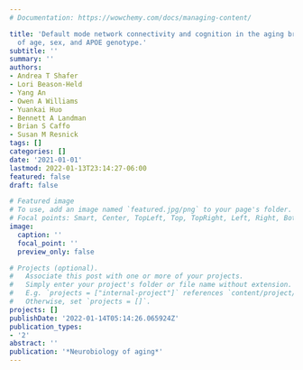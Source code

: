 ```yaml
---
# Documentation: https://wowchemy.com/docs/managing-content/

title: 'Default mode network connectivity and cognition in the aging brain: the effects
  of age, sex, and APOE genotype.'
subtitle: ''
summary: ''
authors:
- Andrea T Shafer
- Lori Beason-Held
- Yang An
- Owen A Williams
- Yuankai Huo
- Bennett A Landman
- Brian S Caffo
- Susan M Resnick
tags: []
categories: []
date: '2021-01-01'
lastmod: 2022-01-13T23:14:27-06:00
featured: false
draft: false

# Featured image
# To use, add an image named `featured.jpg/png` to your page's folder.
# Focal points: Smart, Center, TopLeft, Top, TopRight, Left, Right, BottomLeft, Bottom, BottomRight.
image:
  caption: ''
  focal_point: ''
  preview_only: false

# Projects (optional).
#   Associate this post with one or more of your projects.
#   Simply enter your project's folder or file name without extension.
#   E.g. `projects = ["internal-project"]` references `content/project/deep-learning/index.md`.
#   Otherwise, set `projects = []`.
projects: []
publishDate: '2022-01-14T05:14:26.065924Z'
publication_types:
- '2'
abstract: ''
publication: '*Neurobiology of aging*'
---
```

